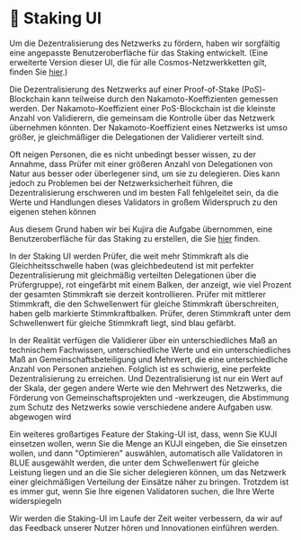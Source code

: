 # 🍡 Staking UI

Um die Dezentralisierung des Netzwerks zu fördern, haben wir sorgfältig eine angepasste Benutzeroberfläche für das Staking entwickelt. (Eine erweiterte Version dieser UI, die für alle Cosmos-Netzwerkketten gilt, finden Sie [hier](../../dapps-and-infrastructure/pod.md).)&#x20;

Die Dezentralisierung des Netzwerks auf einer Proof-of-Stake (PoS)-Blockchain kann teilweise durch den Nakamoto-Koeffizienten gemessen werden. Der Nakamoto-Koeffizient einer PoS-Blockchain ist die kleinste Anzahl von Validierern, die gemeinsam die Kontrolle über das Netzwerk übernehmen könnten. Der Nakamoto-Koeffizient eines Netzwerks ist umso größer, je gleichmäßiger die Delegationen der Validierer verteilt sind.

Oft neigen Personen, die es nicht unbedingt besser wissen, zu der Annahme, dass Prüfer mit einer größeren Anzahl von Delegationen von Natur aus besser oder überlegener sind, um sie zu delegieren. Dies kann jedoch zu Problemen bei der Netzwerksicherheit führen, die Dezentralisierung erschweren und im besten Fall fehlgeleitet sein, da die Werte und Handlungen dieses Validators in großem Widerspruch zu den eigenen stehen können&#x20;

Aus diesem Grund haben wir bei Kujira die Aufgabe übernommen, eine Benutzeroberfläche für das Staking zu erstellen, die Sie [hier](https://blue.kujira.app/stake) finden.

In der Staking UI werden Prüfer, die weit mehr Stimmkraft als die Gleichheitsschwelle haben (was gleichbedeutend ist mit perfekter Dezentralisierung mit gleichmäßig verteilten Delegationen über die Prüfergruppe), rot eingefärbt mit einem Balken, der anzeigt, wie viel Prozent der gesamten Stimmkraft sie derzeit kontrollieren. Prüfer mit mittlerer Stimmkraft, die den Schwellenwert für gleiche Stimmkraft überschreiten, haben gelb markierte Stimmkraftbalken. Prüfer, deren Stimmkraft unter dem Schwellenwert für gleiche Stimmkraft liegt, sind blau gefärbt.

In der Realität verfügen die Validierer über ein unterschiedliches Maß an technischem Fachwissen, unterschiedliche Werte und ein unterschiedliches Maß an Gemeinschaftsbeteiligung und Mehrwert, die eine unterschiedliche Anzahl von Personen anziehen. Folglich ist es schwierig, eine perfekte Dezentralisierung zu erreichen. Und Dezentralisierung ist nur ein Wert auf der Skala, der gegen andere Werte wie den Mehrwert des Netzwerks, die Förderung von Gemeinschaftsprojekten und -werkzeugen, die Abstimmung zum Schutz des Netzwerks sowie verschiedene andere Aufgaben usw. abgewogen wird &#x20;

Ein weiteres großartiges Feature der Staking-UI ist, dass, wenn Sie KUJI einsetzen wollen, wenn Sie die Menge an KUJI eingeben, die Sie einsetzen wollen, und dann "Optimieren" auswählen, automatisch alle Validatoren in BLUE ausgewählt werden, die unter dem Schwellenwert für gleiche Leistung liegen und an die Sie sicher delegieren können, um das Netzwerk einer gleichmäßigen Verteilung der Einsätze näher zu bringen. Trotzdem ist es immer gut, wenn Sie Ihre eigenen Validatoren suchen, die Ihre Werte widerspiegeln&#x20;

Wir werden die Staking-UI im Laufe der Zeit weiter verbessern, da wir auf das Feedback unserer Nutzer hören und Innovationen einführen werden.&#x20;
